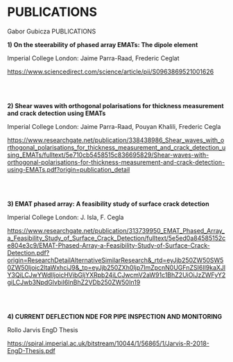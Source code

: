 # PUBLICATIONS
Gabor Gubicza PUBLICATIONS

**1) On the steerability of phased array EMATs: The dipole element**

Imperial College London: Jaime Parra-Raad, Frederic Ceglat

https://www.sciencedirect.com/science/article/pii/S0963869521001626

<br/><br/>

**2) Shear waves with orthogonal polarisations for thickness measurement and
crack detection using EMATs**

Imperial College London: Jaime Parra-Raad, Pouyan Khalili, Frederic Cegla

https://www.researchgate.net/publication/338438986_Shear_waves_with_orthogonal_polarisations_for_thickness_measurement_and_crack_detection_using_EMATs/fulltext/5e710cb5458515c836695829/Shear-waves-with-orthogonal-polarisations-for-thickness-measurement-and-crack-detection-using-EMATs.pdf?origin=publication_detail

<br/><br/>

**3) EMAT phased array: A feasibility study of surface crack detection**

Imperial College London: J. Isla, F. Cegla

https://www.researchgate.net/publication/313739950_EMAT_Phased_Array_a_Feasibility_Study_of_Surface_Crack_Detection/fulltext/5e5ed0a84585152ce804e3c9/EMAT-Phased-Array-a-Feasibility-Study-of-Surface-Crack-Detection.pdf?origin=ResearchDetailAlternativeSimilarResearch&_rtd=eyJjb250ZW50SW50ZW50Ijoic2ltaWxhciJ9&_tp=eyJjb250ZXh0Ijp7ImZpcnN0UGFnZSI6Il9kaXJlY3QiLCJwYWdlIjoicHVibGljYXRpb24iLCJwcmV2aW91c1BhZ2UiOiJzZWFyY2giLCJwb3NpdGlvbiI6InBhZ2VDb250ZW50In19

<br/><br/>

**4) CURRENT DEFLECTION NDE FOR PIPE INSPECTION AND MONITORING**

Rollo Jarvis EngD Thesis

https://spiral.imperial.ac.uk/bitstream/10044/1/56865/1/Jarvis-R-2018-EngD-Thesis.pdf



